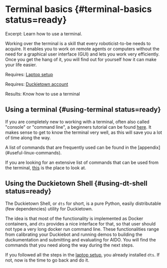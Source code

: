 # Terminal basics {#terminal-basics status=ready}

Excerpt: Learn how to use a terminal.

Working over the terminal is a skill that every roboticist-to-be needs to acquire. It enables you to work on remote
 agents or computers without the need for a graphical user interface (GUI) and lets you work very efficiently. Once you get the hang of it, you will find out for yourself how it can make your life easier.  

<div class='requirements' markdown='1'>

Requires: [Laptop setup](+opmanual_duckiebot#laptop-setup)

Requires: [Duckietown account](+opmanual_duckiebot#dt-account)

Results: Know how to use a terminal

</div>

<minitoc/>


## Using a terminal {#using-terminal status=ready}

If you are completely new to working with a terminal, often also called "console" or "command line", a beginners
 tutorial can be found [here](https://tutorials.ubuntu.com/tutorial/command-line-for-beginners#0). It makes sense to get to know the terminal very well, as this will save you a lot of time along the way.

<!-- exclude this paragraph if beta is excluded -->
<div status="beta" markdown="1">
A list of commands that are frequently used can be found in the [appendix](#useful-linux-commands).
</div>

If you are looking for an extensive list of commands that can be used from the terminal, [this](https://ss64.com/bash/) is the place to look at.


## Using the Duckietown Shell {#using-dt-shell status=ready}

The Duckietown Shell, or `dts` for short, is a pure Python, easily distributable (few dependencies) utility for Duckietown.

The idea is that most of the functionality is implemented as Docker containers, and `dts` provides a nice interface for
that, so that user should not type a very long docker run command line. These functionalities range from calibrating
your Duckiebot and running demos to building the duckumentation and submitting and evaluating for AIDO. You will
find the commands that you need along the way during the next steps.

If you followed all the steps in the [laptop setup](+opmanual_duckiebot#laptop-setup), you already installed  `dts`. If not, now is the time to go back and do it.
